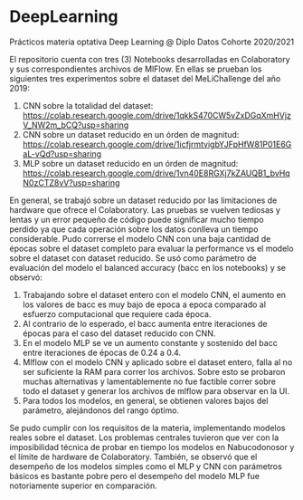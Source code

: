 # DeepLearning
Prácticos materia optativa Deep Learning @ Diplo Datos Cohorte 2020/2021

El repositorio cuenta con tres (3) Notebooks desarrolladas en Colaboratory y sus correspondientes archivos de MlFlow. En ellas se prueban los siguientes tres experimentos sobre el dataset del MeLiChallenge del año 2019:

1) CNN sobre la totalidad del dataset: https://colab.research.google.com/drive/1qkkS470CW5vZxDGqXmHVjzV_NW2m_bCQ?usp=sharing
2) CNN sobre un dataset reducido en un órden de magnitud: https://colab.research.google.com/drive/1icfjrmtvigbYJFpHfW81P01E6GaL-vQd?usp=sharing
3) MLP sobre un dataset reducido en un órden de magnitud: https://colab.research.google.com/drive/1vn40E8RGXj7kZAUQB1_bvHqN0zCTZ8vV?usp=sharing

En general, se trabajó sobre un dataset reducido por las limitaciones de hardware que ofrece el Colaboratory. Las pruebas se vuelven tediosas y lentas y un error pequeño de código
puede significar mucho tiempo perdido ya que cada operación sobre los datos conlleva un tiempo considerable.
Pudo correrse el modelo CNN con una baja cantidad de épocas sobre el dataset completo para evaluar la performance vs el modelo sobre el dataset con dataset reducido.
Se usó como parámetro de evaluación del modelo el balanced accuracy (bacc en los notebooks) y se observó:
1) Trabajando sobre el dataset entero con el modelo CNN, el aumento en los valores de bacc es muy bajo de epoca a epoca comparado al esfuerzo computacional que requiere cada época.
2) Al contrario de lo esperado, el bacc aumenta entre iteraciones de épocas para el caso del dataset reducido con CNN. 
3) En el modelo MLP se ve un aumento constante y sostenido del bacc entre iteraciones de épocas de 0.24 a 0.4.
4) Mlflow con el modelo CNN y aplicado sobre el dataset entero, falla al no ser suficiente la RAM para correr los archivos. Sobre esto se probaron muchas alternativas y lamentablemente no fue factible correr sobre todo el dataset y generar los archivos de mlflow para observar en la UI.
5) Para todos los modelos, en general, se obtienen valores bajos del parámetro, alejándonos del rango óptimo.

Se pudo cumplir con los requisitos de la materia, implementando modelos reales sobre el dataset. Los problemas centrales tuvieron que ver con la imposibilidad técnica de probar en
tiempo los modelos en Nabucodonosor y el límite de hardware de Colaboratory. También, se observó que el desempeño de los modelos simples como el MLP y CNN con parámetros 
básicos es bastante pobre pero el desempeño del modelo MLP fue notoriamente superior en comparación.
